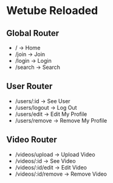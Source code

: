 # Wetube Reloaded

## Global Router
* / -> Home
* /join -> Join
* /login -> Login
* /search -> Search

## User Router
* /users/:id -> See User
* /users/logout -> Log Out
* /users/edit -> Edit My Profile
* /users/remove -> Remove My Profile

## Video Router
* /videos/upload -> Upload Video
* /videos/:id -> See Video
* /videos/:id/edit -> Edit Video
* /videos/:id/remove -> Remove Video